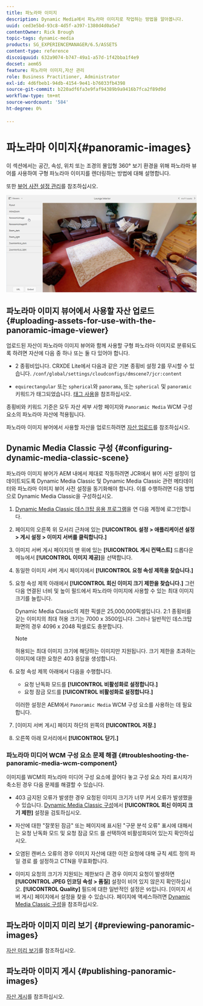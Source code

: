 ```yaml
---
title: 파노라마 이미지
description: Dynamic Media에서 파노라마 이미지로 작업하는 방법을 알아봅니다.
uuid: ced3e5bd-93c8-4d5f-a397-1380d4d0a5e7
contentOwner: Rick Brough
topic-tags: dynamic-media
products: SG_EXPERIENCEMANAGER/6.5/ASSETS
content-type: reference
discoiquuid: 632a9074-b747-49a1-a57d-1f42bba1f4e9
docset: aem65
feature: 파노라마 이미지,자산 관리
role: Business Practitioner, Administrator
exl-id: 4d6fbeb1-94db-4154-9e41-b76033fb4398
source-git-commit: b220adf6fa3e9faf94389b9a9416b7fca2f89d9d
workflow-type: tm+mt
source-wordcount: '584'
ht-degree: 0%

---
```


# 파노라마 이미지{#panoramic-images}

이 섹션에서는 공간, 속성, 위치 또는 조경의 몰입형 360° 보기 환경을 위해 파노라마 뷰어를 사용하여 구형 파노라마 이미지를 렌더링하는 방법에 대해 설명합니다.

또한 [뷰어 사전 설정 관리](/help/assets/managing-viewer-presets.md)를 참조하십시오.

![파노라마 이미지2](assets/panoramic-image2.png)

## 파노라마 이미지 뷰어에서 사용할 자산 업로드 {#uploading-assets-for-use-with-the-panoramic-image-viewer}

업로드된 자산이 파노라마 이미지 뷰어와 함께 사용할 구형 파노라마 이미지로 분류되도록 하려면 자산에 다음 중 하나 또는 둘 다 있어야 합니다.

* 2 종횡비입니다.
CRXDE Lite에서 다음과 같은 기본 종횡비 설정 2를 무시할 수 있습니다.
   `/conf/global/settings/cloudconfigs/dmscene7/jcr:content`

* `equirectangular` 또는 `spherical`와 `panorama`, 또는 `spherical` 및 `panoramic` 키워드가 태그되었습니다. [태그 사용](/help/sites-authoring/tags.md)을 참조하십시오.

종횡비와 키워드 기준은 모두 자산 세부 사항 페이지와 `Panoramic Media` WCM 구성 요소의 파노라마 자산에 적용됩니다.

파노라마 이미지 뷰어에서 사용할 자산을 업로드하려면 [자산 업로드](/help/assets/manage-assets.md#uploading-assets)를 참조하십시오.

## Dynamic Media Classic 구성 {#configuring-dynamic-media-classic-scene}

파노라마 이미지 뷰어가 AEM 내에서 제대로 작동하려면 JCR에서 뷰어 사전 설정이 업데이트되도록 Dynamic Media Classic 및 Dynamic Media Classic 관련 메타데이터와 파노라마 이미지 뷰어 사전 설정을 동기화해야 합니다. 이를 수행하려면 다음 방법으로 Dynamic Media Classic을 구성하십시오.

1. [Dynamic Media Classic 데스크탑 응용 프로그램](https://experienceleague.adobe.com/docs/dynamic-media-classic/using/getting-started/signing-out.html#getting-started)을 연 다음 계정에 로그인합니다.

1. 페이지의 오른쪽 위 모서리 근처에 있는 **[!UICONTROL 설정 > 애플리케이션 설정 > 게시 설정 > 이미지 서버를 클릭합니다.]**
1. 이미지 서버 게시 페이지의 맨 위에 있는 **[!UICONTROL 게시 컨텍스트]** 드롭다운 메뉴에서 **[!UICONTROL 이미지 제공]**&#x200B;을 선택합니다.

1. 동일한 이미지 서버 게시 페이지에서 **[!UICONTROL 요청 속성 제목을 찾습니다.]**
1. 요청 속성 제목 아래에서 **[!UICONTROL 회신 이미지 크기 제한을 찾습니다.]** 그런 다음 연결된 너비 및 높이 필드에서 파노라마 이미지에 사용할 수 있는 최대 이미지 크기를 늘립니다.

   Dynamic Media Classic의 제한 픽셀은 25,000,000픽셀입니다. 2:1 종횡비를 갖는 이미지의 최대 허용 크기는 7000 x 3500입니다. 그러나 일반적인 데스크탑 화면의 경우 4096 x 2048 픽셀로도 충분합니다.

   >[!NOTE]
   >
   >허용되는 최대 이미지 크기에 해당하는 이미지만 지원됩니다. 크기 제한을 초과하는 이미지에 대한 요청은 403 응답을 생성합니다.

1. 요청 속성 제목 아래에서 다음을 수행합니다.

   * 요청 난독화 모드를 **[!UICONTROL 비활성화로 설정합니다.]**
   * 요청 잠금 모드를 **[!UICONTROL 비활성화로 설정합니다.]**

   이러한 설정은 AEM에서 `Panoramic Media` WCM 구성 요소를 사용하는 데 필요합니다.

1. [이미지 서버 게시] 페이지 하단의 왼쪽의 **[!UICONTROL 저장.]**

1. 오른쪽 아래 모서리에서 **[!UICONTROL 닫기.]**

### 파노라마 미디어 WCM 구성 요소 문제 해결 {#troubleshooting-the-panoramic-media-wcm-component}

이미지를 WCM의 파노라마 미디어 구성 요소에 끌어다 놓고 구성 요소 자리 표시자가 축소된 경우 다음 문제를 해결할 수 있습니다.

* 403 금지된 오류가 발생한 경우 요청된 이미지 크기가 너무 커서 오류가 발생했을 수 있습니다. [Dynamic Media Classic 구성](/help/assets/panoramic-images.md#configuring-dynamic-media-classic-scene)에서 **[!UICONTROL 회신 이미지 크기 제한]** 설정을 검토하십시오.

* 자산에 대한 &quot;잘못된 잠금&quot; 또는 페이지에 표시된 &quot;구문 분석 오류&quot; 표시에 대해서는 요청 난독화 모드 및 요청 잠금 모드 를 선택하여 비활성화되어 있는지 확인하십시오.
* 오염된 캔버스 오류의 경우 이미지 자산에 대한 이전 요청에 대해 규칙 세트 정의 파일 경로 를 설정하고 CTN을 무효화합니다.
* 이미지 요청의 크기가 지원되는 제한보다 큰 경우 이미지 요청이 발생하면 **[!UICONTROL JPEG 인코딩 속성 > 품질]** 설정이 비어 있지 않은지 확인하십시오. **[!UICONTROL Quality]** 필드에 대한 일반적인 설정은 `95`입니다. [이미지 서버 게시] 페이지에서 설정을 찾을 수 있습니다. 페이지에 액세스하려면 [Dynamic Media Classic 구성](/help/assets/panoramic-images.md#configuring-dynamic-media-classic-scene)을 참조하십시오.

## 파노라마 이미지 미리 보기 {#previewing-panoramic-images}

[자산 미리 보기](/help/assets/previewing-assets.md)를 참조하십시오.

## 파노라마 이미지 게시 {#publishing-panoramic-images}

[자산 게시](/help/assets/publishing-dynamicmedia-assets.md)를 참조하십시오.
